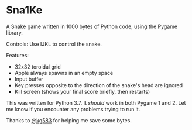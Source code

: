# Sna1Ke
A Snake game written in 1000 bytes of Python code, using the [Pygame](https://pygame.org) library.

Controls: Use IJKL to control the snake.

Features:
 - 32x32 toroidal grid
 - Apple always spawns in an empty space
 - Input buffer
 - Key presses opposite to the direction of the snake's head are ignored
 - Kill screen (shows your final score briefly, then restarts)

This was written for Python 3.7. It *should* work in both Pygame 1 and 2. Let me know if you encounter any problems trying to run it.

Thanks to [@kg583](https://github.com/kg583) for helping me save some bytes.
